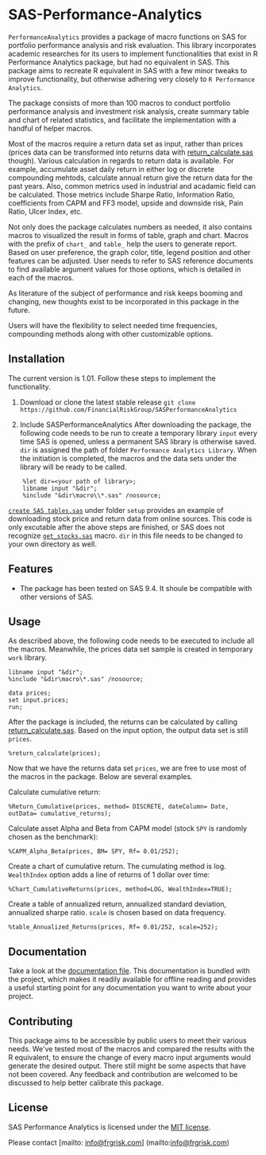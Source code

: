 # SAS-Performance-Analytics
`PerformanceAnalytics` provides a package of macro functions on SAS for portfolio performance analysis and risk evaluation. This library incorporates academic researches for its users to implement functionalities that exist in R Performance Analytics package, but had no equivalent in SAS. This package aims to recreate R equivalent in SAS with a few minor tweaks to improve functionality, but otherwise adhering very closely to `R Performance Analytics`. 

The package consists of more than 100 macros to conduct portfolio performance analysis and investment risk analysis, create summary table and chart of related statistics, and facilitate the implementation with a handful of helper macros.

Most of the macros require a return data set as input, rather than prices (prices data can be transformed into returns data with [return_calculate.sas](https://github.com/FinancialRiskGroup/SASPerformanceAnalytics/blob/master/Performance%20Analytics%20Library/macro/return_calculate.sas) though). Various calculation in regards to return data is available. For example, accumulate asset daily return in either log or discrete compounding mehtods, calculate annual return give the return data for the past years. Also, common metrics used in industrial and acadamic field can be calculated. Those metrics include Sharpe Ratio, Information Ratio, coefficients from CAPM and FF3 model, upside and downside risk, Pain Ratio, Ulcer Index, etc. 

Not only does the package calculates numbers as needed, it also contains macros to visualized the result in forms of table, graph and chart. Macros with the prefix of `chart_` and `table_` help the users to generate report. Based on user preference, the graph color, title, legend position and other features can be adjusted. User needs to refer to SAS reference documents to find available argument values for those options, which is detailed in each of the macros.

As literature of the subject of performance and risk keeps booming and changing, new thoughts exist to be incorporated in this package in the future. 


Users will have the flexibility to select needed time frequencies, compounding methods along with other customizable options. 

## Installation

The current version is 1.01.
Follow these steps to implement the functionality.

1. Download or clone the latest stable release
   `git clone
    https://github.com/FinancialRiskGroup/SASPerformanceAnalytics`

2. Include SASPerformanceAnalytics
    After downloading the package, the following code needs to be run to create a temporary library `input` every time SAS is opened, unless a permanent SAS library is otherwise saved. `dir` is assigned the path of folder `Performance Analytics Library`. When the initiation is completed, the macros and the data sets under the library will be ready to be called.
```sas
    %let dir=<your path of library>;
    libname input "&dir";
    %include "&dir\macro\\*.sas" /nosource;
```

 [`create SAS tables.sas`](https://github.com/FinancialRiskGroup/SASPerformanceAnalytics/blob/master/Performance%20Analytics%20Library/setup/create%20SAS%20tables.sas) under folder `setup` provides an example of downloading stock price and return data from
   online sources. This code is only excutable after the above steps are finished, or SAS does not recognize [`get_stocks.sas`](https://github.com/FinancialRiskGroup/SASPerformanceAnalytics/blob/master/Performance%20Analytics%20Library/macro/get_stocks.sas) macro.
   `dir` in this file needs to be changed to your own directory as well.


## Features

* The package has been tested on SAS 9.4. It shoule be compatible with other versions of SAS.


## Usage
As described above, the following code needs to be executed to include all the macros. Meanwhile, the prices data set sample is created in temporary `work` library.
```sas
libname input "&dir";
%include "&dir\macro\*.sas" /nosource;

data prices;
set input.prices;
run;
```
After the package is included, the returns can be calculated by calling [return_calculate.sas](https://github.com/FinancialRiskGroup/SASPerformanceAnalytics/blob/master/Performance%20Analytics%20Library/macro/return_calculate.sas). Based on the input option, the output data set is still `prices`.

```sas
%return_calculate(prices);
```

Now that we have the returns data set `prices`, we are free to use most of the macros in the package. Below are several examples.

Calculate cumulative return:
```sas
%Return_Cumulative(prices, method= DISCRETE, dateColumn= Date, outData= cumulative_returns);
```

Calculate asset Alpha and Beta from CAPM model (stock `SPY` is randomly chosen as the benchmark):
```sas
%CAPM_Alpha_Beta(prices, BM= SPY, Rf= 0.01/252);
```

Create a chart of cumulative return. The cumulating method is log. `WealthIndex` option adds a line of returns of 1 dollar over time: 
```sas
%Chart_CumulativeReturns(prices, method=LOG, WealthIndex=TRUE);
```

Create a table of annualized return, annualized standard deviation, annualized sharpe ratio. `scale` is chosen based on data frequency.
```sas
%table_Annualized_Returns(prices, Rf= 0.01/252, scale=252);
```


## Documentation

Take a look at the [documentation file](https://github.com/FinancialRiskGroup/SASPerformanceAnalytics/blob/master/Performance%20Analytics%20Doc.docx).
This documentation is bundled with the project, which makes it readily
available for offline reading and provides a useful starting point for
any documentation you want to write about your project.


## Contributing

This package aims to be accessible by public users to meet their various needs. We've tested most of the macros and compared the results with the R equivalent, to ensure the change of every macro input arguments would generate the desired output. There still might be some aspects that have not been covered. Any feedback and contribution are welcomed to be discussed to help better calibrate this package. 

## License

SAS Performance Analytics is licensed under the [MIT license](https://github.com/holinus/SASPerformanceAnalytics/blob/master/LICENSE).



Please contact [mailto: info@frgrisk.com] (mailto:info@frgrisk.com)
